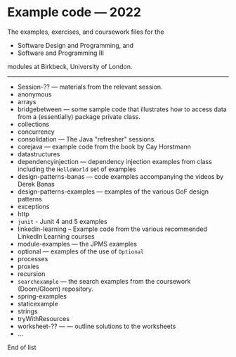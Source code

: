 # Example code — 2022
The examples, exercises, and coursework files for the 

- Software Design and Programming, and 
- Software and Programming III 

modules at Birkbeck, University of London.

------

+ Session-??  — materials from the relevant session.
+ anonymous
+ arrays
+ bridgebetween — some sample code that illustrates how to access data from a (essentially) package private class.
+ collections
+ concurrency
+ consolidation — The Java "refresher" sessions.
+ corejava — example code from the book by Cay Horstmann
+ datastructures
+ dependencyinjection — dependency injection examples from class including the `HelloWorld` set of examples
+ design-patterns-banas — code examples accompanying the videos by Derek Banas
+ design-patterns-examples — examples of the various GoF design patterns
+ exceptions
+ http
+ `junit` - Junit 4 and 5 examples
+ linkedin-learning – Example code from the various recommended LinkedIn Learning courses
+ module-examples — the JPMS examples
+ optional — examples of the use of `Optional`
+ processes
+ proxies
+ recursion
+ `searchexample` — the search examples from the coursework (Doom/Gloom) repository.
+ spring-examples
+ staticexample
+ strings
+ tryWithResources
+ worksheet-?? — — outline solutions to the worksheets
+ ...

End of list
